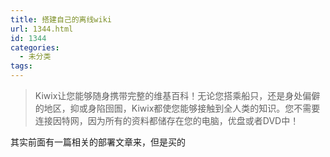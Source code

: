 ```yaml
---
title: 搭建自己的离线wiki
url: 1344.html
id: 1344
categories:
  - 未分类
tags:
---
```


> Kiwix让您能够随身携带完整的维基百科！无论您搭乘船只，还是身处偏僻的地区，抑或身陷囹圄，Kiwix都使您能够接触到全人类的知识。您不需要连接因特网，因为所有的资料都储存在您的电脑，优盘或者DVD中！

其实前面有一篇相关的部署文章来，但是买的
